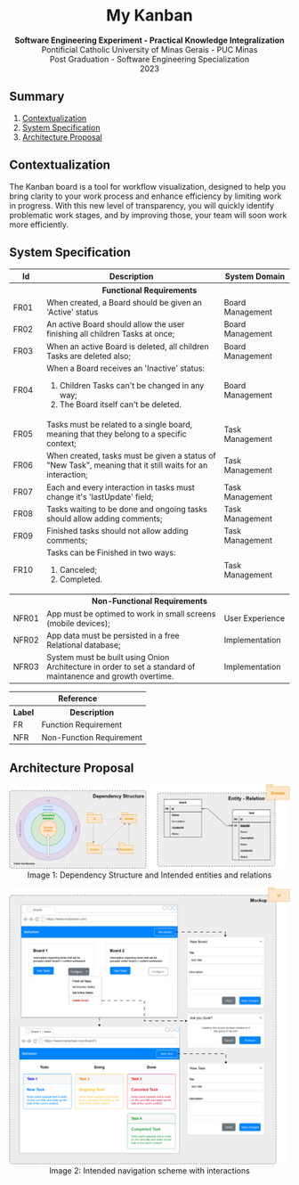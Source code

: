 <div align="center">
    <h1 align="center"> My Kanban</h1>
    <strong>Software Engineering Experiment - Practical Knowledge Integralization</strong><br/>
    Pontificial Catholic University of Minas Gerais - PUC Minas<br/>
    Post Graduation - Software Engineering Specialization<br/>
    2023
</div>

<h2>Summary</h2>
<ol>
    <li>
        <a href="#contextualization">Contextualization</a>
    </li>
    <li>
        <a href="#system-specification">System Specification</a>
    </li>
    <li>
        <a href="#architecture-proposal">Architecture Proposal</a>
    </li>
</ol>


<h2>Contextualization</h2>
<div id="contextualization">
    <p>
        The Kanban board is a tool for workflow visualization, designed to help you bring clarity to your work process and enhance efficiency by limiting work in progress. 
        With this new level of transparency, you will quickly identify problematic work stages, and by improving those, your team will soon work more efficiently. 
    </p>
</div>


<h2>System Specification</h2>
<div align="center" id="system-specification">
    <table>
        <tr>
            <th>Id</th>
            <th>Description</th>
            <th>System Domain</th>
        </tr>
        <tr>
            <th colspan=3>Functional Requirements</th>
        </tr>
        <tr>
            <td>FR01</td>
            <td align="left">When created, a Board should be given an 'Active' status</td>
            <td>Board Management</td>
        </tr>
        <tr>
            <td>FR02</td>
            <td align="left">An active Board should allow the user finishing all children Tasks at once;</td>
            <td>Board Management</td>
        </tr>
        <tr>
            <td>FR03</td>
            <td align="left">When an active Board is deleted, all children Tasks are deleted also;</td>
            <td>Board Management</td>
        </tr>
        <tr>
            <td>FR04</td>
            <td align="left">
                When a Board receives an 'Inactive' status:
                <ol>
                    <li>Children Tasks can't be changed in any way;</li>
                    <li>The Board itself can't be deleted.</li>
                </ol>
            </td>
            <td>Board Management</td>
        </tr>
        <tr>
            <td>FR05</td>
            <td align="left">Tasks must be related to a single board, meaning that they belong to a specific context;</td>
            <td>Task Management</td>
        </tr>
        <tr>
            <td>FR06</td>
            <td align="left">When created, tasks must be given a status of "New Task", meaning that it still waits for an interaction;</td>
            <td>Task Management</td>
        </tr>
        <tr>
            <td>FR07</td>
            <td align="left">Each and every interaction in tasks must change it's 'lastUpdate' field;</td>
            <td>Task Management</td>
        </tr>
        <tr>
            <td>FR08</td>
            <td align="left">Tasks waiting to be done and ongoing tasks should allow adding comments;</td>
            <td>Task Management</td>
        </tr>
        <tr>
            <td>FR09</td>
            <td align="left">Finished tasks should not allow adding comments;</td>
            <td>Task Management</td>
        </tr>
        <tr>
            <td>FR10</td>
            <td align="left">
                Tasks can be Finished in two ways:
                <ol>
                    <li>Canceled;</li>
                    <li>Completed.</li>
                </ol>
            </td>
            <td>Task Management</td>
        </tr>
        <tr>
            <th colspan=3>Non-Functional Requirements</th>
        </tr>
        <tr>
            <td>NFR01</td>
            <td align="left">App must be optimed to work in small screens (mobile devices);</td>
            <td>User Experience</td>
        </tr>
        <tr>
            <td>NFR02</td>
            <td align="left">App data must be persisted in a free Relational database;</td>
            <td>Implementation</td>
        </tr>
        <tr>
            <td>NFR03</td>
            <td align="left">System must be built using Onion Architecture in order to set a standard of maintanence and growth overtime.</td>
            <td>Implementation</td>
        </tr>
    </table>
    <table>
        <tr>
            <th colspan=2>Reference</th>
        </tr>
        <tr>
            <th>Label</th>
            <th>Description</th>
        </tr>
        <tr>
            <td>FR</td>
            <td>Function Requirement</td>
        </tr>
        <tr>
            <td>NFR</td>
            <td>Non-Function Requirement</td>
        </tr>
    </table>
</div>

<h2>Architecture Proposal</h2>
<div id="architecture-proposal">
    <p align="center">
        <img id="ermodel" src="./docs/images/my-kanban-er-model.png" alt="Entity-Model Relations"/><br/>
        <label align="center" for="ermodel">Image 1: Dependency Structure and Intended entities and relations</label>
    </p>
    <p align="center">
        <img id="mockup" src="./docs/images/my-kanban-mockup.png" alt="Web Navigation Scheme"/><br/>
        <label align="center" for="mockup">Image 2: Intended navigation scheme with interactions</label>
    </p>
</div>